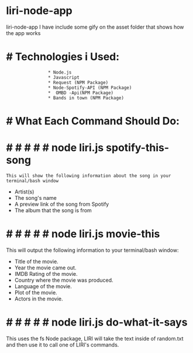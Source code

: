 # liri-node-app
liri-node-app I have include some gify on the asset folder that shows how the app works
# # Technologies i Used:
                    * Node.js
                    * Javascript
                    * Request (NPM Package)
                    * Node-Spotify-API (NPM Package)
                    *  OMBD -Api(NPM Package)
                    * Bands in town (NPM Package)
										 
# # What Each Command Should Do:

# # # # # #  node liri.js spotify-this-song <song name here>
	This will show the following information about the song in your terminal/bash window
* Artist(s)
* The song's name
* A preview link of the song from Spotify
* The album that the song is from

# # # # # # node liri.js movie-this <movie name here>
	
This will output the following information to your terminal/bash window:
* Title of the movie.
* Year the movie came out.
* IMDB Rating of the movie.
* Country where the movie was produced.
* Language of the movie.
* Plot of the movie.
* Actors in the movie.
	
# # # # # # node liri.js do-what-it-says

This uses the fs Node package, LIRI will take the text inside of random.txt and then use it to call one of LIRI's commands.

